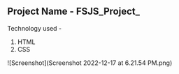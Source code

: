## Project Name - FSJS_Project_

Technology used -
1. HTML
2. CSS

![Screenshot](Screenshot 2022-12-17 at 6.21.54 PM.png)
